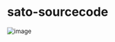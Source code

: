 # sato-sourcecode

![image](https://cdn.discordapp.com/attachments/636533302748119053/820119564687507476/sato-wallet.png)
